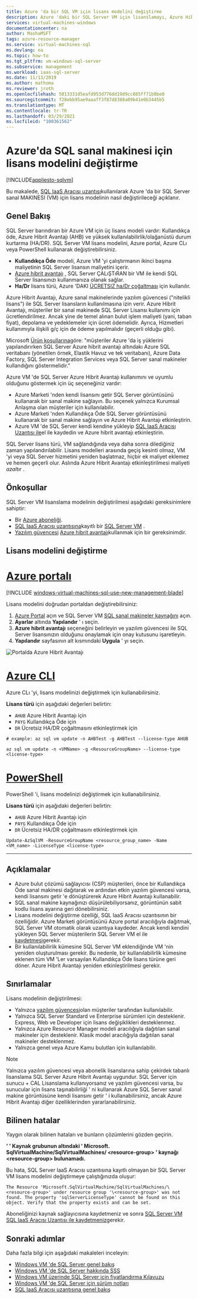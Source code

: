 ```yaml
---
title: Azure 'da bir SQL VM için lisans modelini değiştirme
description: Azure 'daki bir SQL Server VM için lisanslamayı, Azure Hibrit Avantajı kullanarak kendi lisansınıza Kullandıkça öde ' ye nasıl yükleyeceğinizi öğrenin.
services: virtual-machines-windows
documentationcenter: na
author: MashaMSFT
tags: azure-resource-manager
ms.service: virtual-machines-sql
ms.devlang: na
ms.topic: how-to
ms.tgt_pltfrm: vm-windows-sql-server
ms.subservice: management
ms.workload: iaas-sql-server
ms.date: 11/13/2019
ms.author: mathoma
ms.reviewer: jroth
ms.openlocfilehash: 5813331d5eafd953d776dd19d9cc885ff71b8be0
ms.sourcegitcommit: f28ebb95ae9aaaff3f87d8388a09b41e0b3445b5
ms.translationtype: MT
ms.contentlocale: tr-TR
ms.lasthandoff: 03/29/2021
ms.locfileid: "100361562"
---
```

# <a name="change-the-license-model-for-a-sql-virtual-machine-in-azure"></a>Azure'da SQL sanal makinesi için lisans modelini değiştirme
[!INCLUDE[appliesto-sqlvm](../../includes/appliesto-sqlvm.md)]


Bu makalede, [SQL IaaS Aracısı uzantısı](./sql-server-iaas-agent-extension-automate-management.md)kullanılarak Azure 'da bir SQL Server sanal MAKINESI (VM) için lisans modelinin nasıl değiştirileceği açıklanır.

## <a name="overview"></a>Genel Bakış

SQL Server barındıran bir Azure VM için üç lisans modeli vardır: Kullandıkça öde, Azure Hibrit Avantajı (AHB) ve yüksek kullanılabilirlik/olağanüstü durum kurtarma (HA/DR). SQL Server VM lisans modelini, Azure portal, Azure CLı veya PowerShell kullanarak değiştirebilirsiniz. 

- **Kullandıkça Öde** modeli, Azure VM 'yi çalıştırmanın ikinci başına maliyetinin SQL Server lisansın maliyetini içerir.
- [Azure hibrit avantajı](https://azure.microsoft.com/pricing/hybrid-benefit/) , SQL Server ÇALıŞTıRAN bir VM ile kendi SQL Server lisansınızı kullanmanıza olanak sağlar. 
- **Ha/Dr** lisans türü, Azure 'DAKI [ÜCRETSIZ ha/Dr çoğaltması](business-continuity-high-availability-disaster-recovery-hadr-overview.md#free-dr-replica-in-azure) için kullanılır. 

Azure Hibrit Avantajı, Azure sanal makinelerinde yazılım güvencesi ("nitelikli lisans") ile SQL Server lisansların kullanılmasına izin verir. Azure Hibrit Avantajı, müşteriler bir sanal makinede SQL Server Lisansı kullanımı için ücretlendirilmez. Ancak yine de temel alınan bulut işlem maliyeti (yani, taban fiyat), depolama ve yedeklemeler için ücret ödemelidir. Ayrıca, Hizmetleri kullanımıyla ilişkili g/ç için de ödeme yapılmalıdır (geçerli olduğu gibi).

Microsoft [Ürün koşullarına](https://www.microsoft.com/licensing/terms/productoffering/MicrosoftAzureServices/EAEAS)göre: "müşteriler Azure 'da iş yüklerini yapılandırırken SQL Server Azure hibrit avantajı altındakı Azure SQL veritabanı (yönetilen örnek, Elastik Havuz ve tek veritabanı), Azure Data Factory, SQL Server Integration Services veya SQL Server sanal makineler kullandığını göstermelidir."

Azure VM 'de SQL Server Azure Hibrit Avantajı kullanımını ve uyumlu olduğunu göstermek için üç seçeneğiniz vardır:

- Azure Marketi 'nden kendi lisansını getir SQL Server görüntüsünü kullanarak bir sanal makine sağlayın. Bu seçenek yalnızca Kurumsal Anlaşma olan müşteriler için kullanılabilir.
- Azure Marketi 'nden Kullandıkça Öde SQL Server görüntüsünü kullanarak bir sanal makine sağlayın ve Azure Hibrit Avantajı etkinleştirin.
- Azure VM 'de SQL Server kendi kendine yükleyip [SQL IaaS Aracısı Uzantısı ile](sql-agent-extension-manually-register-single-vm.md)el ile kaydedin ve Azure hibrit avantajı etkinleştirin.

SQL Server lisans türü, VM sağlandığında veya daha sonra dilediğiniz zaman yapılandırılabilir. Lisans modelleri arasında geçiş kesinti olmaz, VM 'yi veya SQL Server hizmetini yeniden başlatmaz, hiçbir ek maliyet eklemez ve hemen geçerli olur. Aslında Azure Hibrit Avantajı etkinleştirilmesi maliyeti *azaltır* .

## <a name="prerequisites"></a>Önkoşullar

SQL Server VM lisanslama modelinin değiştirilmesi aşağıdaki gereksinimlere sahiptir: 

- Bir [Azure aboneliği](https://azure.microsoft.com/free/).
- [SQL IaaS Aracısı uzantısına](./sql-server-iaas-agent-extension-automate-management.md)kayıtlı bir [SQL Server VM](./create-sql-vm-portal.md) .
- [Yazılım güvencesi](https://www.microsoft.com/licensing/licensing-programs/software-assurance-default) [Azure hibrit avantajı](https://azure.microsoft.com/pricing/hybrid-benefit/)kullanmak için bir gereksinimdir. 


## <a name="change-license-model"></a>Lisans modelini değiştirme

# <a name="azure-portal"></a>[Azure portalı](#tab/azure-portal)

[!INCLUDE [windows-virtual-machines-sql-use-new-management-blade](../../../../includes/windows-virtual-machines-sql-new-resource.md)]

Lisans modelini doğrudan portaldan değiştirebilirsiniz: 

1. [Azure Portal](https://portal.azure.com) açın ve SQL Server VM [SQL sanal makineler kaynağını](manage-sql-vm-portal.md#access-the-sql-virtual-machines-resource) açın. 
1. **Ayarlar** altında **Yapılandır** ' ı seçin. 
1. **Azure hibrit avantajı** seçeneğini belirleyin ve yazılım güvencesi ile SQL Server lisansınızın olduğunu onaylamak için onay kutusunu işaretleyin. 
1. **Yapılandır** sayfasının alt kısmındaki **Uygula** ' yı seçin. 

![Portalda Azure Hibrit Avantajı](./media/licensing-model-azure-hybrid-benefit-ahb-change/ahb-in-portal.png)


# <a name="azure-cli"></a>[Azure CLI](#tab/azure-cli)

Azure CLı 'yi, lisans modelinizi değiştirmek için kullanabilirsiniz.  

**Lisans türü** için aşağıdaki değerleri belirtin:
- `AHUB` Azure Hibrit Avantajı için
- `PAYG` Kullandıkça Öde için
- `DR` Ücretsiz HA/DR çoğaltmasını etkinleştirmek için


```azurecli-interactive
# example: az sql vm update -n AHBTest -g AHBTest --license-type AHUB

az sql vm update -n <VMName> -g <ResourceGroupName> --license-type <license-type>
```

# <a name="powershell"></a>[PowerShell](#tab/azure-powershell)

PowerShell 'i, lisans modelinizi değiştirmek için kullanabilirsiniz.

**Lisans türü** için aşağıdaki değerleri belirtin:
- `AHUB` Azure Hibrit Avantajı için
- `PAYG` Kullandıkça Öde için
- `DR` Ücretsiz HA/DR çoğaltmasını etkinleştirmek için


```powershell-interactive
Update-AzSqlVM -ResourceGroupName <resource_group_name> -Name <VM_name> -LicenseType <license-type>
```

---

## <a name="remarks"></a>Açıklamalar

- Azure bulut çözümü sağlayıcısı (CSP) müşterileri, önce bir Kullandıkça Öde sanal makinesi dağıtarak ve ardından etkin yazılım güvencesi varsa, kendi lisansını getir 'e dönüştürerek Azure Hibrit Avantajı kullanabilir.
- SQL sanal makine kaynağınızı düşürülebiliyorsanız, görüntünün sabit kodlu lisans ayarına geri dönebilirsiniz. 
- Lisans modelini değiştirme özelliği, SQL IaaS Aracısı uzantısının bir özelliğidir. Azure Marketi görüntüsünü Azure portal aracılığıyla dağıtmak, SQL Server VM otomatik olarak uzantıya kaydeder. Ancak kendi kendini yükleyen SQL Server müşterilerin SQL Server VM el ile [kaydetmesi](sql-agent-extension-manually-register-single-vm.md)gerekir. 
- Bir kullanılabilirlik kümesine SQL Server VM eklendiğinde VM 'nin yeniden oluşturulması gerekir. Bu nedenle, bir kullanılabilirlik kümesine eklenen tüm VM 'Ler varsayılan Kullandıkça Öde lisans türüne geri döner. Azure Hibrit Avantajı yeniden etkinleştirilmesi gerekir. 


## <a name="limitations"></a>Sınırlamalar

Lisans modelinin değiştirilmesi:
   - Yalnızca [yazılım güvencesi](https://www.microsoft.com/en-us/licensing/licensing-programs/software-assurance-overview)olan müşteriler tarafından kullanılabilir.
   - Yalnızca SQL Server Standard ve Enterprise sürümleri için desteklenir. Express, Web ve Developer için lisans değişiklikleri desteklenmez. 
   - Yalnızca Azure Resource Manager modeli aracılığıyla dağıtılan sanal makineler için desteklenir. Klasik model aracılığıyla dağıtılan sanal makineler desteklenmez. 
   - Yalnızca genel veya Azure Kamu bulutları için kullanılabilir. 

> [!Note]
> Yalnızca yazılım güvencesi veya abonelik lisanslarına sahip çekirdek tabanlı lisanslama SQL Server Azure Hibrit Avantajı uygundur. SQL Server için sunucu + CAL Lisanslama kullanıyorsanız ve yazılım güvencesi varsa, bu sunucular için lisans taşınabilirliği ' ni kullanarak Azure SQL Server sanal makine görüntüsüne kendi lisansını getir ' i kullanabilirsiniz, ancak Azure Hibrit Avantajı diğer özelliklerinden yararlanabilirsiniz. 

## <a name="known-errors"></a>Bilinen hatalar

Yaygın olarak bilinen hataları ve bunların çözümlerini gözden geçirin. 

**' ' Kaynak grubunun altındaki ' Microsoft. SqlVirtualMachine/SqlVirtualMachines/ \<resource-group> ' kaynağı \<resource-group> bulunamadı.**

Bu hata, SQL Server IaaS Aracısı uzantısına kayıtlı olmayan bir SQL Server VM lisans modelini değiştirmeye çalıştığınızda oluşur:

`The Resource 'Microsoft.SqlVirtualMachine/SqlVirtualMachines/\<resource-group>' under resource group '\<resource-group>' was not found. The property 'sqlServerLicenseType' cannot be found on this object. Verify that the property exists and can be set.`

Aboneliğinizi kaynak sağlayıcısına kaydetmeniz ve sonra [SQL Server VM SQL IaaS Aracısı Uzantısı ile kaydetmeniz](sql-agent-extension-manually-register-single-vm.md)gerekir. 



## <a name="next-steps"></a>Sonraki adımlar

Daha fazla bilgi için aşağıdaki makaleleri inceleyin: 

* [Windows VM 'de SQL Server genel bakış](sql-server-on-azure-vm-iaas-what-is-overview.md)
* [Windows VM 'de SQL Server hakkında SSS](frequently-asked-questions-faq.md)
* [Windows VM üzerinde SQL Server için fiyatlandırma Kılavuzu](pricing-guidance.md)
* [Windows VM 'de SQL Server için sürüm notları](../../database/doc-changes-updates-release-notes.md)
* [SQL IaaS Aracısı uzantısına genel bakış](./sql-server-iaas-agent-extension-automate-management.md)
